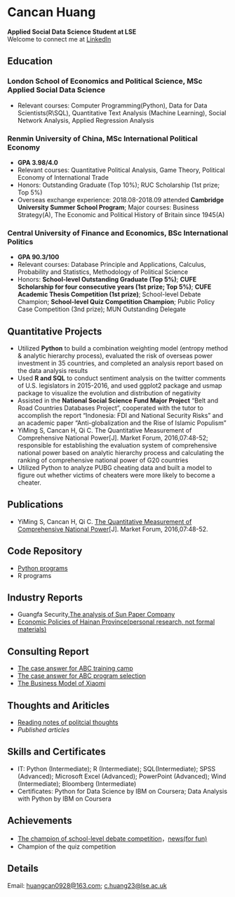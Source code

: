 # Cancan Huang    

**Applied Social Data Science Student at LSE**    
Welcome to connect me at [LinkedIn](https://www.linkedin.com/in/cancanhuang/)

## Education

### London School of Economics and Political Science, MSc Applied Social Data Science                      
* Relevant courses: Computer Programming(Python), Data for Data Scientists(R\SQL), Quantitative Text Analysis
(Machine Learning), Social Network Analysis, Applied Regression Analysis

### Renmin University of China, MSc International Political Economy                           
* **GPA 3.98/4.0**
* Relevant courses: Quantitative Political Analysis, Game Theory, Political Economy of International Trade
* Honors: Outstanding Graduate (Top 10%); RUC Scholarship (1st prize; Top 5%)
* Overseas exchange experience: 2018.08-2018.09 attended **Cambridge University Summer School Program**; Major courses:
Business Strategy(A), The Economic and Political History of Britain since 1945(A)

### Central University of Finance and Economics, BSc International Politics                   
* **GPA 90.3/100**    
* Relevant courses: Database Principle and Applications, Calculus, Probability and Statistics, Methodology of Political Science 
* Honors: **School-level Outstanding Graduate (Top 5%)**; **CUFE Scholarship for four consecutive years (1st prize; Top
5%)**; **CUFE Academic Thesis Competition (1st prize)**; School-level Debate Champion; **School-level Quiz
Competition Champion**; Public Policy Case Competition (3nd prize); MUN Outstanding Delegate

## Quantitative Projects
* Utilized **Python** to build a combination weighting model (entropy method & analytic hierarchy process), evaluated the risk
of overseas power investment in 35 countries, and completed an analysis report based on the data analysis results
* Used **R and SQL** to conduct sentiment analysis on the twitter comments of U.S. legislators in 2015-2016, and used ggplot2
package and usmap package to visualize the evolution and distribution of negativity
* Assisted in the **National Social Science Fund Major Project** “Belt and Road Countries Databases Project”, cooperated with
the tutor to accomplish the report “Indonesia: FDI and National Security Risks” and an academic paper “Anti-globalization
and the Rise of Islamic Populism”
* YiMing S, Cancan H, Qi C. The Quantitative Measurement of Comprehensive National Power[J]. Market Forum,
2016,07:48-52; responsible for establishing the evaluation system of comprehensive national power based on analytic
hierarchy process and calculating the ranking of comprehensive national power of G20 countries
* Utilized Python to analyze PUBG cheating data and built a model to figure out whether victims of cheaters were more likely to become a cheater. 

## Publications
* YiMing S, Cancan H, Qi C. [The Quantitative Measurement of Comprehensive National Power](http://www.qikanchina.net/thesis/detail/1655944)[J]. Market Forum, 2016,07:48-52. 

## Code Repository
* [Python programs](https://github.com/cancan-huang/Python-program)
* R programs

## Industry Reports
* Guangfa Security,[The analysis of Sun Paper Company](http://pdf.dfcfw.com/pdf/H3_AP201806061153206605_1.pdf)
* [Economic Policies of Hainan Province(personal research, not formal materials)](https://github.com/cancan-huang/CancanHuang.github.io/blob/master/Economies%20and%20Economic%20Policy%20of%20Hainan%20Province.pdf)

## Consulting Report
* [The case answer for ABC training camp](https://github.com/cancan-huang/CancanHuang.github.io/blob/master/%E7%AB%8B%E5%BF%83%E5%85%AC%E7%9B%8A%E7%BB%84%E7%BB%87%E7%AE%A1%E7%90%86%E8%83%BD%E5%8A%9B%E4%B8%8E%E8%BF%90%E8%90%A5%E6%95%88%E7%8E%87%E6%8F%90%E5%8D%87%E9%A1%B9%E7%9B%AE%E6%B1%87%E6%8A%A5_C%E7%BB%84%EF%BC%88%E6%96%B0%EF%BC%89.pdf)
* [The case answer for ABC program selection](https://github.com/cancan-huang/CancanHuang.github.io/blob/master/ABC%E6%A1%88%E4%BE%8B%E5%88%86%E6%9E%90%E9%A2%98-%E6%9C%80%E7%BB%88.pdf)
* [The Business Model of Xiaomi](https://github.com/cancan-huang/CancanHuang.github.io/blob/master/The%20Business%20Model%20Shift%20of%20Xiaomi%20Corporation.pdf)


## Thoughts and Ariticles
* [Reading notes of politcial thoughts](https://github.com/cancan-huang/CancanHuang.github.io/tree/master/reading%20notes)
* *Published articles*

## Skills and Certificates

* IT: Python (Intermediate); R (Intermediate); SQL(Intermediate); SPSS (Advanced); Microsoft Excel (Advanced); PowerPoint
(Advanced); Wind (Intermediate); Bloomberg (Intermediate)
* Certificates: Python for Data Science by IBM on Coursera; Data Analysis with Python by IBM on Coursera

## Achievements

* [The champion of school-level debate competition](http://sg.cufe.edu.cn/info/1061/3196.htm)，[news(for fun)](http://sg.cufe.edu.cn/info/1043/3191.htm)
* Champion of the quiz competition

## Details
Email: huangcan0928@163.com; c.huang23@lse.ac.uk



